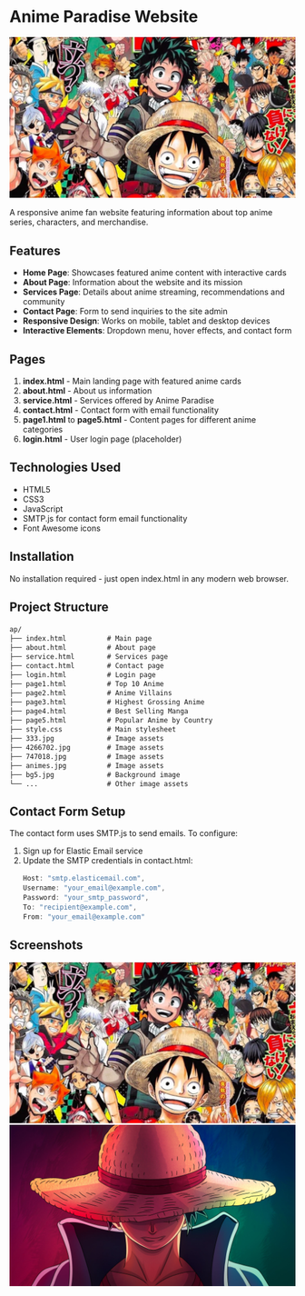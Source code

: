 # Anime Paradise Website

![Anime Paradise Logo](animes.jpg)

A responsive anime fan website featuring information about top anime series, characters, and merchandise.

## Features

- **Home Page**: Showcases featured anime content with interactive cards
- **About Page**: Information about the website and its mission
- **Services Page**: Details about anime streaming, recommendations and community
- **Contact Page**: Form to send inquiries to the site admin
- **Responsive Design**: Works on mobile, tablet and desktop devices
- **Interactive Elements**: Dropdown menu, hover effects, and contact form

## Pages

1. **index.html** - Main landing page with featured anime cards
2. **about.html** - About us information
3. **service.html** - Services offered by Anime Paradise  
4. **contact.html** - Contact form with email functionality
5. **page1.html** to **page5.html** - Content pages for different anime categories
6. **login.html** - User login page (placeholder)

## Technologies Used

- HTML5
- CSS3
- JavaScript
- SMTP.js for contact form email functionality
- Font Awesome icons

## Installation

No installation required - just open index.html in any modern web browser.

## Project Structure

```
ap/
├── index.html          # Main page
├── about.html          # About page
├── service.html        # Services page  
├── contact.html        # Contact page
├── login.html          # Login page
├── page1.html          # Top 10 Anime
├── page2.html          # Anime Villains
├── page3.html          # Highest Grossing Anime
├── page4.html          # Best Selling Manga
├── page5.html          # Popular Anime by Country
├── style.css           # Main stylesheet
├── 333.jpg             # Image assets
├── 4266702.jpg         # Image assets
├── 747018.jpg          # Image assets
├── animes.jpg          # Image assets
├── bg5.jpg             # Background image
└── ...                 # Other image assets
```

## Contact Form Setup

The contact form uses SMTP.js to send emails. To configure:

1. Sign up for Elastic Email service
2. Update the SMTP credentials in contact.html:
   ```javascript
   Host: "smtp.elasticemail.com",
   Username: "your_email@example.com", 
   Password: "your_smtp_password",
   To: "recipient@example.com",
   From: "your_email@example.com"
   ```



## Screenshots

![Home Page](animes.jpg)
![About Page](bg5.jpg)
